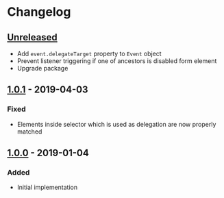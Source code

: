 # Changelog

## [Unreleased][]

- Add `event.delegateTarget` property to `Event` object
- Prevent listener triggering if one of ancestors is disabled form element
- Upgrade package

## [1.0.1][] - 2019-04-03

### Fixed

- Elements inside selector which is used as delegation are now properly matched

## [1.0.0][] - 2019-01-04

### Added

- Initial implementation


[Unreleased]: https://github.com/niksy/delegate-event-listener/compare/v1.0.1...HEAD
[1.0.1]: https://github.com/niksy/delegate-event-listener/compare/v1.0.0...v1.0.1
[1.0.0]: https://github.com/niksy/delegate-event-listener/tree/v1.0.0
